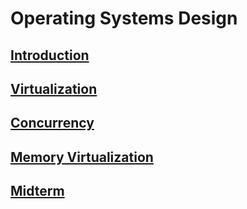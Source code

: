 # Operating Systems Design

## [Introduction](1-introduction)

## [Virtualization](2-virtualization)

## [Concurrency](3-concurrency)

## [Memory Virtualization](4-memory-virtualization)

## [Midterm](midterm-review)